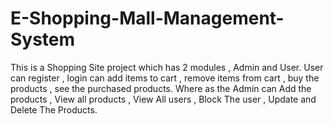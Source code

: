 # E-Shopping-Mall-Management-System
This is a Shopping Site project which has 2 modules , Admin and User. User can register , login can add items to cart , remove items from cart , buy the products , see the purchased products. Where as the Admin can Add the products , View all products , View All users , Block The user , Update and Delete The Products.
